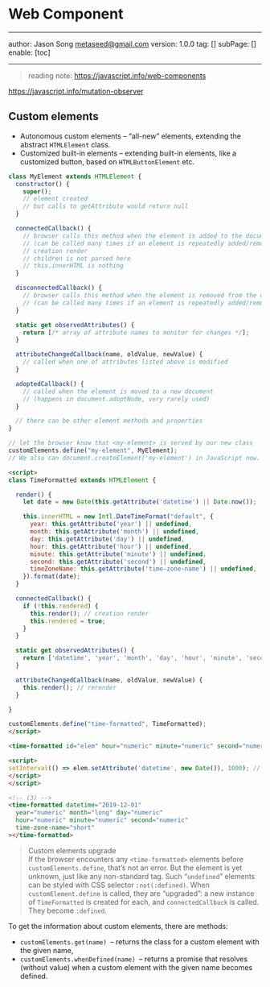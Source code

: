 # Web Component
---
author: Jason Song <metaseed@gmail.com>
version: 1.0.0
tag: []
subPage: []
enable: [toc]

---
> reading note: https://javascript.info/web-components

https://javascript.info/mutation-observer

## Custom elements
* Autonomous custom elements – “all-new” elements, extending the abstract `HTMLElement` class.
* Customized built-in elements – extending built-in elements, like a customized button, based on `HTMLButtonElement` etc.

```js
class MyElement extends HTMLElement {
  constructor() {
    super();
    // element created 
    // but calls to getAttribute would return null
  }

  connectedCallback() {
    // browser calls this method when the element is added to the document
    // (can be called many times if an element is repeatedly added/removed)
    // creation render
    // children is not parsed here
    // this.innerHTML is nothing
  }

  disconnectedCallback() {
    // browser calls this method when the element is removed from the document
    // (can be called many times if an element is repeatedly added/removed)
  }

  static get observedAttributes() {
    return [/* array of attribute names to monitor for changes */];
  }

  attributeChangedCallback(name, oldValue, newValue) {
    // called when one of attributes listed above is modified
  }

  adoptedCallback() {
    // called when the element is moved to a new document
    // (happens in document.adoptNode, very rarely used)
  }

  // there can be other element methods and properties
}

// let the browser know that <my-element> is served by our new class
customElements.define("my-element", MyElement);
// We also can document.createElement('my-element') in JavaScript now.
```

```html
<script>
class TimeFormatted extends HTMLElement {

  render() {
    let date = new Date(this.getAttribute('datetime') || Date.now());

    this.innerHTML = new Intl.DateTimeFormat("default", {
      year: this.getAttribute('year') || undefined,
      month: this.getAttribute('month') || undefined,
      day: this.getAttribute('day') || undefined,
      hour: this.getAttribute('hour') || undefined,
      minute: this.getAttribute('minute') || undefined,
      second: this.getAttribute('second') || undefined,
      timeZoneName: this.getAttribute('time-zone-name') || undefined,
    }).format(date);
  }

  connectedCallback() {
    if (!this.rendered) {
      this.render(); // creation render
      this.rendered = true;
    }
  }

  static get observedAttributes() {
    return ['datetime', 'year', 'month', 'day', 'hour', 'minute', 'second', 'time-zone-name'];
  }

  attributeChangedCallback(name, oldValue, newValue) { 
    this.render(); // rerender
  }

}

customElements.define("time-formatted", TimeFormatted);
</script>

<time-formatted id="elem" hour="numeric" minute="numeric" second="numeric"></time-formatted>

<script>
setInterval(() => elem.setAttribute('datetime', new Date()), 1000); // (5)
</script>
</script>

<!-- (3) -->
<time-formatted datetime="2019-12-01"
  year="numeric" month="long" day="numeric"
  hour="numeric" minute="numeric" second="numeric"
  time-zone-name="short"
></time-formatted>
```

> Custom elements upgrade    
If the browser encounters any `<time-formatted>` elements before `customElements.define`, that’s not an error. But the element is yet unknown, just like any non-standard tag.
Such “`undefined`” elements can be styled with CSS selector `:not(:defined)`.
When` customElement.define` is called, they are “upgraded”: a new instance of `TimeFormatted` is created for each, and `connectedCallback` is called. They become `:defined`.

To get the information about custom elements, there are methods:     
  * `customElements.get(name) `– returns the class for a custom element with the given name,
  * `customElements.whenDefined(name) `– returns a promise that resolves (without value) when a custom element with the given name becomes defined.